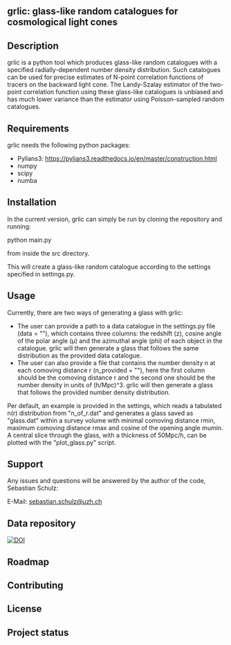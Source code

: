 ## grlic: glass-like random catalogues for cosmological light cones

## Description

grlic is a python tool which produces glass-like random catalogues with a specified radially-dependent number density distribution. Such catalogues can be used for precise estimates of N-point correlation functions of tracers on the backward light cone. The Landy-Szalay estimator of the two-point correlation function using these glass-like catalogues is unbiased and has much lower variance than the estimator using Poisson-sampled random catalogues.

## Requirements

grlic needs the following python packages:

 - Pylians3: https://pylians3.readthedocs.io/en/master/construction.html
 - numpy
 - scipy
 - numba

## Installation

In the current version, grlic can simply be run by cloning the repository and running:

python main.py

from inside the src directory.

This will create a glass-like random catalogue according to the settings specified in settings.py.


## Usage

Currently, there are two ways of generating a glass with grlic:

- The user can provide a path to a data catalogue in the settings.py file (data = ""), which contains three columns: the redshift (z), cosine angle of the polar angle (µ) and the azimuthal angle (phi) of each object in the catalogue. grlic will then generate a glass that follows the same distribution as the provided data catalogue.
- The user can also provide a file that contains the number density n at each comoving distance r (n_provided = ""), here the first column should be the comoving distance r and the second one should be the number density in units of (h/Mpc)^3. grlic will then generate a glass that follows the provided number density distribution.

Per default, an example is provided in the settings, which reads a tabulated n(r) distribution from "n_of_r.dat" and generates a glass saved as "glass.dat" within a survey volume with minimal comoving distance rmin, maximum comoving distance rmax and cosine of the opening angle mumin. A central slice through the glass, with a thickness of 50Mpc/h, can be plotted with the "plot_glass.py" script.

## Support
Any issues and questions will be answered by the author of the code, Sebastian Schulz:

E-Mail: sebastian.schulz@uzh.ch

## Data repository
[![DOI](https://zenodo.org/badge/DOI/10.5281/zenodo.7799509.svg)](https://doi.org/10.5281/zenodo.7799509)



## Roadmap



## Contributing


## License

## Project status

